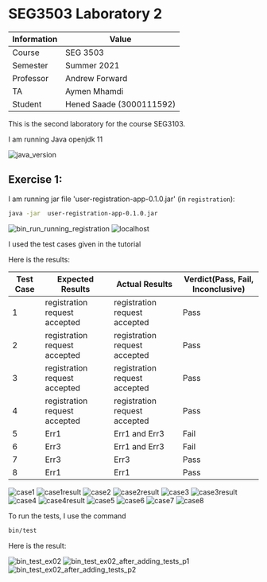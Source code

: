 # SEG3503 Laboratory 2

| Information | Value |
| --- | --- |
| Course | SEG 3503 |
| Semester | Summer 2021 |
| Professor | Andrew Forward |
| TA | Aymen Mhamdi |
| Student | Hened Saade (3000111592) |

This is the second laboratory for the course SEG3103.

I am running Java openjdk 11

![java_version](assets/java_version.JPG)

## Exercise 1:

I am running jar file 'user-registration-app-0.1.0.jar' (in `registration`):

```bash
java -jar  user-registration-app-0.1.0.jar
```
![bin_run_running_registration](assets/bin_run_running_registration.JPG)
![localhost](assets/localhost.PNG)

I used the test cases given in the tutorial

Here is the results:

Test Case |  Expected Results             | Actual Results                   | Verdict(Pass, Fail, Inconclusive)
----------|-------------------------------|----------------------------------|----------------------------------
1         | registration request accepted | registration request accepted    | Pass
2         | registration request accepted | registration request accepted    | Pass
3         | registration request accepted | registration request accepted    | Pass
4         | registration request accepted | registration request accepted    | Pass
5         | Err1                          | Err1 and Err3                    | Fail
6         | Err3                          | Err1 and Err3                    | Fail
7         | Err3                          | Err3                             | Pass
8         | Err1                          | Err1                             | Pass

![case1](assets/case1.JPG)
![case1result](assets/case1result.JPG)
![case2](assets/case2.JPG)
![case2result](assets/case2result.JPG)
![case3](assets/case3.JPG)
![case3result](assets/case3result.JPG)
![case4](assets/case4.JPG)
![case4result](assets/case4result.JPG)
![case5](assets/case5.JPG)
![case6](assets/case6.JPG)
![case7](assets/case7.JPG)
![case8](assets/case8.JPG)

To run the tests, I use the command

```bash
bin/test
```

Here is the result:

![bin_test_ex02](assets/bin_test_ex02.JPG)
![bin_test_ex02_after_adding_tests_p1](assets/bin_test_ex02_after_adding_tests_p1.JPG)
![bin_test_ex02_after_adding_tests_p2](assets/bin_test_ex02_after_adding_tests_p2.JPG)